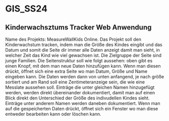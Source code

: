 # GIS_SS24
## Kinderwachsztums Tracker Web Anwendung
Name des Projekts: MeasureWallKids Online. Das Projekt soll den Kinderwachstum tracken, indem man die Größe des Kindes eingibt und das Datum und somit die Seite dir immer alle Daten anzeigt damit man sieht, in welcher Zeit das Kind wie viel gewachsen ist. Die Zielgruppe der Seite sind junge Familien.
Die Seitenstruktur soll wie folgt aussehen: oben gibt es einen Knopf, mit dem man neue Daten hinzufügen kann. Wenn man diesen drückt, öffnet sich eine extra Seite wo man Datum, Größe und Name eingeben kann. Die Daten werden dann von unten anfangend, je nach größe sortiert und am Rand soll eine Zentimeteranzeige sein, die wie eine Messlate aussehen soll. Einträge die unter gleichen Namen hinzugefügt werden, werden direkt übereinander dokumentiert, damit man auf einen Blick direkt den Unterschied der Größe des indivudellen Kindes sieht. Einträge unter anderem Namen werden daneben dokumentiert. Wenn man auf die gespeicherten Daten drückt, öffnet sich ein Fenster wo man diese entweder bearbeiten kann oder löschen kann.
